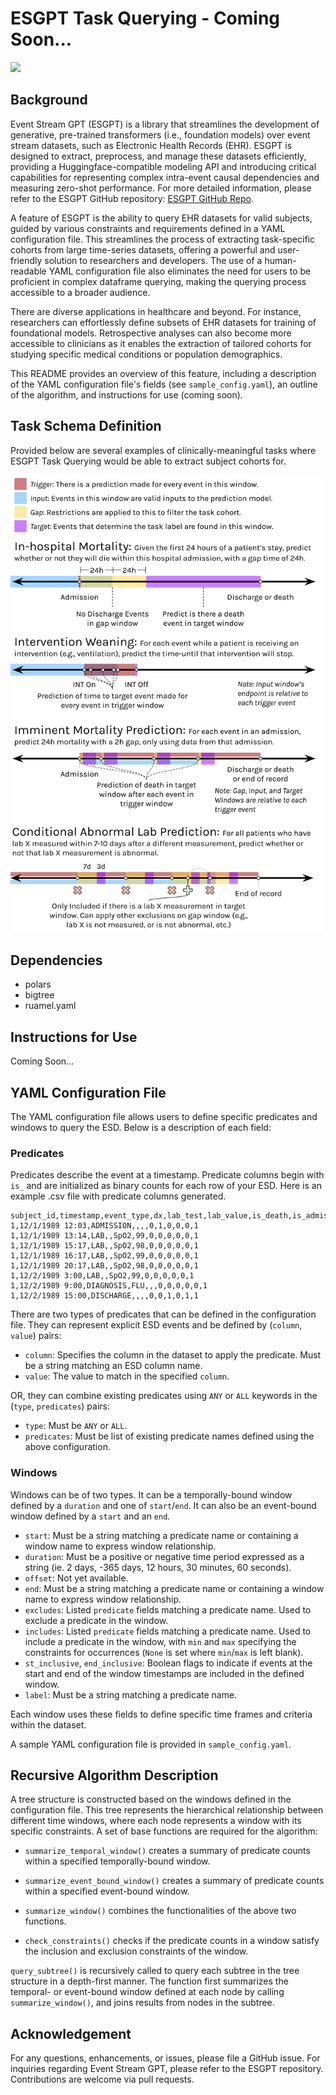 # ESGPT Task Querying - Coming Soon...

![](https://img.shields.io/badge/python-3.10-blue)

## Background

Event Stream GPT (ESGPT) is a library that streamlines the development of generative, pre-trained transformers (i.e., foundation models) over event stream datasets, such as Electronic Health Records (EHR). ESGPT is designed to extract, preprocess, and manage these datasets efficiently, providing a Huggingface-compatible modeling API and introducing critical capabilities for representing complex intra-event causal dependencies and measuring zero-shot performance. For more detailed information, please refer to the ESGPT GitHub repository: [ESGPT GitHub Repo](https://github.com/esgpt).

A feature of ESGPT is the ability to query EHR datasets for valid subjects, guided by various constraints and requirements defined in a YAML configuration file. This streamlines the process of extracting task-specific cohorts from large time-series datasets, offering a powerful and user-friendly solution to researchers and developers. The use of a human-readable YAML configuration file also eliminates the need for users to be proficient in complex dataframe querying, making the querying process accessible to a broader audience.

There are diverse applications in healthcare and beyond. For instance, researchers can effortlessly define subsets of EHR datasets for training of foundational models. Retrospective analyses can also become more accessible to clinicians as it enables the extraction of tailored cohorts for studying specific medical conditions or population demographics.

This README provides an overview of this feature, including a description of the YAML configuration file's fields (see `sample_config.yaml`), an outline of the algorithm, and instructions for use (coming soon).

## Task Schema Definition

Provided below are several examples of clinically-meaningful tasks where ESGPT Task Querying would be able to extract subject cohorts for.  

![Task Schema Definition](./TaskSchemaDefinition.svg)

## Dependencies

- polars
- bigtree
- ruamel.yaml

## Instructions for Use

Coming Soon...

## YAML Configuration File

The YAML configuration file allows users to define specific predicates and windows to query the ESD. Below is a description of each field:

### Predicates

Predicates describe the event at a timestamp. Predicate columns begin with `is_` and are initialized as binary counts for each row of your ESD. Here is an example .csv file with predicate columns generated.
```
subject_id,timestamp,event_type,dx,lab_test,lab_value,is_death,is_admission,is_discharge,is_covid,is_death_or_discharge,is_any
1,12/1/1989 12:03,ADMISSION,,,,0,1,0,0,0,1
1,12/1/1989 13:14,LAB,,SpO2,99,0,0,0,0,0,1
1,12/1/1989 15:17,LAB,,SpO2,98,0,0,0,0,0,1
1,12/1/1989 16:17,LAB,,SpO2,99,0,0,0,0,0,1
1,12/1/1989 20:17,LAB,,SpO2,98,0,0,0,0,0,1
1,12/2/1989 3:00,LAB,,SpO2,99,0,0,0,0,0,1
1,12/2/1989 9:00,DIAGNOSIS,FLU,,,0,0,0,0,0,1
1,12/2/1989 15:00,DISCHARGE,,,,0,0,1,0,1,1
```

There are two types of predicates that can be defined in the configuration file. They can represent explicit ESD events and be defined by (`column`, `value`) pairs:

- `column`: Specifies the column in the dataset to apply the predicate. Must be a string matching an ESD column name.
- `value`: The value to match in the specified `column`.

OR, they can combine existing predicates using `ANY` or `ALL` keywords in the (`type`, `predicates`) pairs:

- `type`: Must be `ANY` or `ALL`.
- `predicates`: Must be list of existing predicate names defined using the above configuration.

### Windows

Windows can be of two types. It can be a temporally-bound window defined by a `duration` and one of `start`/`end`. It can also be an event-bound window defined by a `start` and an `end`.

- `start`: Must be a string matching a predicate name or containing a window name to express window relationship.
- `duration`: Must be a positive or negative time period expressed as a string (ie. 2 days, -365 days, 12 hours, 30 minutes, 60 seconds).
- `offset`: Not yet available.
- `end`: Must be a string matching a predicate name or containing a window name to express window relationship.
- `excludes`: Listed `predicate` fields matching a predicate name. Used to exclude a predicate in the window.
- `includes`: Listed `predicate` fields matching a predicate name. Used to include a predicate in the window, with `min` and `max` specifying the constraints for occurrences (`None` is set where `min`/`max` is left blank).
- `st_inclusive`, `end_inclusive`: Boolean flags to indicate if events at the start and end of the window timestamps are included in the defined window.
- `label`: Must be a string matching a predicate name.

Each window uses these fields to define specific time frames and criteria within the dataset.

A sample YAML configuration file is provided in `sample_config.yaml`.

## Recursive Algorithm Description

A tree structure is constructed based on the windows defined in the configuration file. This tree represents the hierarchical relationship between different time windows, where each node represents a window with its specific constraints. A set of base functions are required for the algorithm:

- `summarize_temporal_window()` creates a summary of predicate counts within a specified temporally-bound window.

- `summarize_event_bound_window()` creates a summary of predicate counts within a specified event-bound window.

- `summarize_window()` combines the functionalities of the above two functions.

- `check_constraints()` checks if the predicate counts in a window satisfy the inclusion and exclusion constraints of the window.

`query_subtree()` is recursively called to query each subtree in the tree structure in a depth-first manner. The function first summarizes the temporal- or event-bound window defined at each node by calling `summarize_window()`, and joins results from nodes in the subtree.

## Acknowledgement

For any questions, enhancements, or issues, please file a GitHub issue. For inquiries regarding Event Stream GPT, please refer to the ESGPT repository. Contributions are welcome via pull requests.

